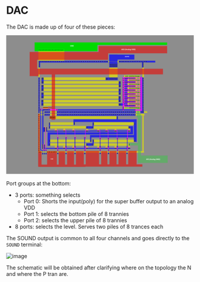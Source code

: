 # DAC

The DAC is made up of four of these pieces:

![PSG_DAC](/imgstore/PSG_DAC.png)

Port groups at the bottom:
- 3 ports: something selects
   - Port 0: Shorts the input(poly) for the super buffer output to an analog VDD
   - Port 1: selects the bottom pile of 8 trannies
   - Port 2: selects the upper pile of 8 trannies
- 8 ports: selects the level. Serves two piles of 8 trances each

The SOUND output is common to all four channels and goes directly to the `SOUND` terminal:

![image](https://user-images.githubusercontent.com/5828819/177565232-0ce7a949-0d31-4bbc-a9c0-457cbd9f13bc.png)

The schematic will be obtained after clarifying where on the topology the N and where the P tran are.
